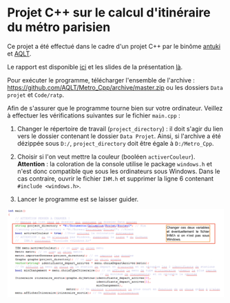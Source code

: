 # Projet C++ sur le calcul d'itinéraire du métro parisien

Ce projet a été effectué dans le cadre d'un projet C++ par le binôme [antuki](https://github.com/antuki) et [AQLT](https://github.com/AQLT).

Le rapport est disponible [ici](https://aqlt.github.io/Metro_Cpp/Rapport/KA_AQLT_Metro_rapport.pdf) et les slides de la présentation [là](https://aqlt.github.io/Metro_Cpp/Rapport/KA_AQLT_Metro_slides.pdf).

Pour exécuter le programme, télécharger l'ensemble de l'archive : https://github.com/AQLT/Metro_Cpp/archive/master.zip ou les dossiers `Data projet` et `Code/ratp`.

Afin de s'assurer que le programme tourne bien sur votre ordinateur. Veillez à effectuer les vérifications suivantes sur le fichier `main.cpp` :

1. Changer le répertoire de travail (`project_directory`) : il doit s'agir du lien vers le dossier contenant le dossier `Data Projet`. Ainsi, si l'archive a été dézippée sous `D:/`, `project_directory` doit être égale à `D:/Metro_Cpp`.

2. Choisir si l'on veut mettre la couleur  (booléen `activerCouleur`).   
**Attention** : la coloration de la console utilise le package `windows.h` et n'est donc compatible que sous les ordinateurs sous Windows. Dans le cas contraire, ouvrir le fichier `IHM.h` et supprimer la ligne 6 contenant `#include <windows.h>`. 

3. Lancer le programme est se laisser guider.

![](Rapport/img/main.png)